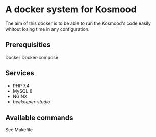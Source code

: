# A docker system for Kosmood

The aim of this docker is to be able to run the Kosmood's code easily whitout losing time in any configuration.

## Prerequisities

Docker
Docker-compose

## Services

* PHP 7.4
* MySQL 8
* NGINX
* *beekeeper-studio*

## Available commands

See Makefile
